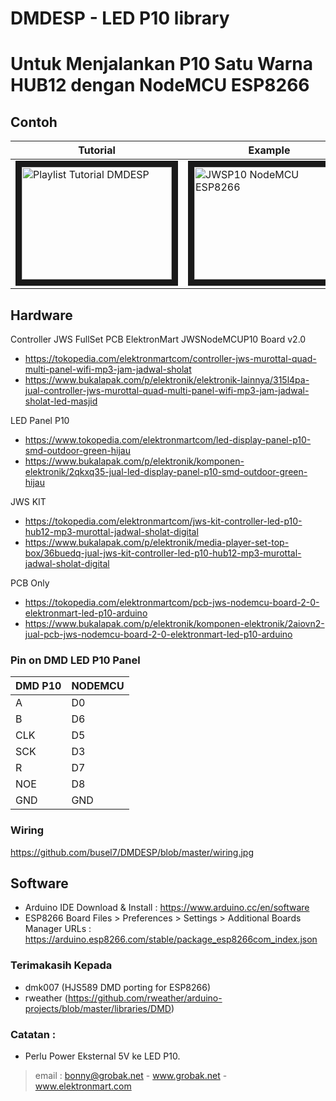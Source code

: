 # DMDESP - LED P10 library

# Untuk Menjalankan P10 Satu Warna HUB12 dengan NodeMCU ESP8266

## Contoh
| Tutorial | Example |
|----------|---------|
| <a href="https://youtube.com/playlist?list=PLKuQ-UWqAt3OseL7NHUupuKpr04o4ReUD" target="_blank"><img src="https://i.ytimg.com/vi/W6BT-Ju3rFg/hqdefault.jpg" alt="Playlist Tutorial DMDESP" width="240" height="180" border="10" /></a> | <a href="http://www.youtube.com/watch?feature=player_embedded&v=cDKsBYR1Nps" target="_blank"><img src="http://img.youtube.com/vi/cDKsBYR1Nps/0.jpg" alt="JWSP10 NodeMCU ESP8266" width="240" height="180" border="10" /></a> |


## Hardware

Controller JWS FullSet PCB ElektronMart JWSNodeMCUP10 Board v2.0
- https://tokopedia.com/elektronmartcom/controller-jws-murottal-quad-multi-panel-wifi-mp3-jam-jadwal-sholat
- https://www.bukalapak.com/p/elektronik/elektronik-lainnya/315l4pa-jual-controller-jws-murottal-quad-multi-panel-wifi-mp3-jam-jadwal-sholat-led-masjid

LED Panel P10
- https://www.tokopedia.com/elektronmartcom/led-display-panel-p10-smd-outdoor-green-hijau
- https://www.bukalapak.com/p/elektronik/komponen-elektronik/2qkxq35-jual-led-display-panel-p10-smd-outdoor-green-hijau


JWS KIT
- https://tokopedia.com/elektronmartcom/jws-kit-controller-led-p10-hub12-mp3-murottal-jadwal-sholat-digital
- https://www.bukalapak.com/p/elektronik/media-player-set-top-box/36buedq-jual-jws-kit-controller-led-p10-hub12-mp3-murottal-jadwal-sholat-digital


PCB Only
- https://tokopedia.com/elektronmartcom/pcb-jws-nodemcu-board-2-0-elektronmart-led-p10-arduino
- https://www.bukalapak.com/p/elektronik/komponen-elektronik/2aiovn2-jual-pcb-jws-nodemcu-board-2-0-elektronmart-led-p10-arduino


### Pin on DMD LED P10 Panel

| DMD P10 | NODEMCU | 
| ------- | ------- |
| A       | D0      |
| B       | D6      |
| CLK     | D5      |
| SCK     | D3      |
| R       | D7      |
| NOE     | D8      |
| GND     | GND     |


### Wiring

https://github.com/busel7/DMDESP/blob/master/wiring.jpg


## Software

- Arduino IDE
  Download & Install : https://www.arduino.cc/en/software
- ESP8266 Board
  Files > Preferences > Settings > Additional Boards Manager URLs : https://arduino.esp8266.com/stable/package_esp8266com_index.json

### Terimakasih Kepada
- dmk007 (HJS589 DMD porting for ESP8266)
- rweather (https://github.com/rweather/arduino-projects/blob/master/libraries/DMD)

### Catatan : 
- Perlu Power Eksternal 5V ke LED P10.

> email : bonny@grobak.net - www.grobak.net - www.elektronmart.com



